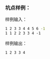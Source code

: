 ### 坑点样例：

样例输入：  

```bash
1 2 3 3 4 4 5 6 -1  
1 1 2 2 3 3 4 -1
```

样例输出：  

```bash
1 2 3 3 4
```